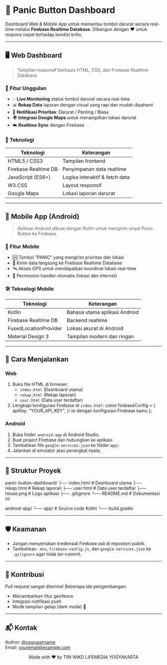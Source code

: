 # 🚨 Panic Button Dashboard

Dashboard Web & Mobile App untuk memantau tombol darurat secara real-time melalui **Firebase Realtime Database**. Dibangun dengan ❤️ untuk respons cepat terhadap kondisi kritis.

---

## 🖥️ Web Dashboard

> Tampilan responsif berbasis HTML, CSS, dan Firebase Realtime Database

### 🎯 Fitur Unggulan
- 💡 **Live Monitoring** status tombol darurat secara real-time
- 📊 **Rekap Data** laporan dengan visual yang rapi dan mudah dipahami
- 🔔 **Notifikasi Prioritas**: Darurat / Penting / Biasa
- 🌍 **Integrasi Google Maps** untuk menampilkan lokasi darurat
- ☁️ **Realtime Sync** dengan Firebase

### 🧩 Teknologi
| Teknologi              | Keterangan                   |
|-----------------------|------------------------------|
| HTML5 / CSS3          | Tampilan frontend            |
| Firebase Realtime DB  | Penyimpanan data realtime    |
| JavaScript (ES6+)     | Logika interaktif & fetch data|
| W3.CSS                | Layout responsif             |
| Google Maps           | Lokasi laporan darurat       |

---

## 📱 Mobile App (Android)

> Aplikasi Android dibuat dengan Kotlin untuk mengirim sinyal Panic Button ke Firebase.

### 📲 Fitur Mobile
- 🆘 Tombol "PANIC" yang mengirim prioritas dan lokasi
- 📡 Kirim data langsung ke Firebase Realtime Database
- 🛰️ Akses GPS untuk mendapatkan koordinat lokasi real-time
- 🔐 Permission handler otomatis (lokasi dan internet)

### 🛠 Teknologi Mobile
| Teknologi              | Keterangan                   |
|-----------------------|------------------------------|
| Kotlin                | Bahasa utama aplikasi Android|
| Firebase Realtime DB  | Backend realtime             |
| FusedLocationProvider | Lokasi akurat di Android     |
| Material Design 3     | Tampilan modern dan ringan   |

---

## 🧪 Cara Menjalankan

### Web
1. Buka file HTML di browser:
   - `index.html` (Dashboard utama)
   - `rekap.html` (Rekap laporan)
   - `user.html` (Data user terdaftar)
2. Lengkapi konfigurasi Firebase di `index.html`:
    const firebaseConfig = {
    apiKey: "YOUR_API_KEY",
    // isi dengan konfigurasi Firebase kamu
    };

### Android
1. Buka folder `android-app` di Android Studio.
2. Buat project Firebase dan hubungkan ke aplikasi.
3. Tambahkan file `google-services.json` ke folder `app/`.
4. Jalankan di emulator atau perangkat nyata.

---

## 📁 Struktur Proyek
panic-button-dashboard/
├── index.html # Dashboard utama
├── rekap.html # Rekap laporan
├── user.html # Data user terdaftar
├── house.png # Logo aplikasi
├── .gitignore
└── README.md # Dokumentasi ini

android-app/
└── app/ # Source code Kotlin
└── build.gradle

---

## 🛡️ Keamanan
- Jangan menyertakan kredensial Firebase asli di repositori publik.
- Tambahkan `.env`, `firebase-config.js`, dan `google-services.json` ke `.gitignore` agar tidak ter-commit.

---

## 🤝 Kontribusi
Pull request sangat diterima! Beberapa ide pengembangan:
- Menambahkan fitur geofence
- Integrasi notifikasi push
- Mode tampilan gelap (dark mode) 🌙

---

## 📬 Kontak
Author: [@yourusername](https://github.com/yourusername)  
Email: youremail@example.com  

<p align="center">Made with ❤️ by TIM WIKO LIFEMEDIA YOGYAKARTA</p>